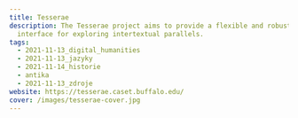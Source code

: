 ```yaml
---
title: Tesserae
description: The Tesserae project aims to provide a flexible and robust web
  interface for exploring intertextual parallels.
tags:
  - 2021-11-13_digital_humanities
  - 2021-11-13_jazyky
  - 2021-11-14_historie
  - antika
  - 2021-11-13_zdroje
website: https://tesserae.caset.buffalo.edu/
cover: /images/tesserae-cover.jpg
---
```

